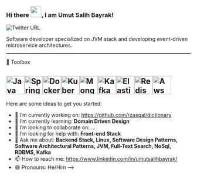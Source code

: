 ### Hi there <img src="https://raw.githubusercontent.com/MartinHeinz/MartinHeinz/master/wave.gif" width="30px">, I am Umut Salih Bayrak!
![Twitter URL](https://img.shields.io/twitter/url?style=social&url=https%3A%2F%2Ftwitter.com%2FRzasgal)

Software developer specialized on JVM stack and developing event-driven microservice architectures.

---
🧰 Toolbox

<img src="https://cdn.worldvectorlogo.com/logos/java-4.svg" alt="Java Logo" width="50" height="50"/><img src="https://cdn.worldvectorlogo.com/logos/spring-3.svg" alt="Spring Logo" width="50" height="50"/><img src="https://cdn.worldvectorlogo.com/logos/docker.svg" alt="Docker Logo" width="50" height="50"/><img src="https://cdn.worldvectorlogo.com/logos/kubernets.svg" alt="Kubernetes Logo" width="50" height="50"/><img src="https://cdn.worldvectorlogo.com/logos/mongodb-icon-1.svg" alt="Mongodb Logo" width="50" height="50"/><img src="https://cdn.worldvectorlogo.com/logos/kafka.svg" alt="Kafka Logo" width="50" height="50"/><img src="https://cdn.worldvectorlogo.com/logos/elasticsearch.svg" alt="Elasticsearch Logo" width="50" height="50"/><img src="https://cdn.worldvectorlogo.com/logos/redis.svg" alt="Redis Logo" width="50" height="50"/><img src="https://cdn.worldvectorlogo.com/logos/aws-2.svg" alt="Aws Logo" width="50" height="50"/>
---

Here are some ideas to get you started:

- 🔭 I’m currently working on: https://github.com/rzasgal/dictionary
- 🌱 I’m currently learning: <strong>Domain Driven Design</strong>
- 👯 I’m looking to collaborate on: ...
- 🤔 I’m looking for help with: <strong>Front-end Stack</strong>
- 💬 Ask me about: <strong>Backend Stack, Linux, Software Design Patterns, Software Architectural Patterns, JVM, Full-Text Search, NoSql, RDBMS, Kafka</strong>
- 📫 How to reach me: https://www.linkedin.com/in/umutsalihbayrak/
- 😄 Pronouns: He/Him
-->
